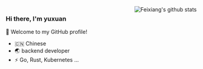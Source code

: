 <img align="right" src="https://github-readme-stats.vercel.app/api?username=fyxemmmm&show_icons=true&theme=" alt="Feixiang's github stats" />

### Hi there, I'm yuxuan
🎉 Welcome to my GitHub profile!
- 🇨🇳 Chinese
- 🌏 backend developer
- ⚡ Go, Rust, Kubernetes ...

